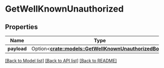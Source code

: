 # GetWellKnownUnauthorized

## Properties

Name | Type | Description | Notes
------------ | ------------- | ------------- | -------------
**payload** | Option<[**crate::models::GetWellKnownUnauthorizedBody**](GetWellKnownUnauthorizedBody.md)> |  | [optional]

[[Back to Model list]](../README.md#documentation-for-models) [[Back to API list]](../README.md#documentation-for-api-endpoints) [[Back to README]](../README.md)


